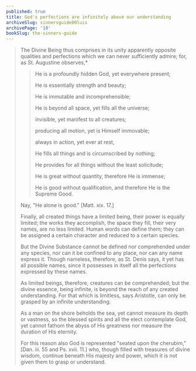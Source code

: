 ```yaml
---
published: true
title: God's perfections are infinitely above our understanding
archiveSlug: sinnersguide00luis
archivePage: '18'
bookSlug: the-sinners-guide
---
```


> The Divine Being thus comprises in its unity apparently opposite qualities and perfections which we can never sufficiently admire; for, as St. Augustine observes,\*
>
>> He is a profoundly hidden God, yet everywhere present;
>>
>> He is essentially strength and beauty;
>>
>> He is immutable and incomprehensible;
>>
>> He is beyond all space, yet fills all the universe;
>>
>> invisible, yet manifest to all creatures;
>>
>> producing all motion, yet is Himself immovable;
>>
>> always in action, yet ever at rest,
>>
>> He fills all things and is circumscribed by nothing;
>>
>> He provides for all things without the least solicitude;
>>
>> He is great without quantity, therefore He is immense;
>>
>> He is good without qualification, and therefore He is the Supreme Good.
>
> Nay, "He alone is good." [Matt. xix. 17.]
>
> Finally, all created things have a limited being, their power is equally limited; the works they accomplish, the space they fill, their very names, are no less limited. Human words can define them; they can be assigned a certain character and reduced to a certain species.
>
> But the Divine Substance cannot be defined nor comprehended under any species, nor can it be confined to any place, nor can any name express it. Though nameless, therefore, as St. Denis says, it yet has all possible names, since it possesses in itself all the perfections expressed by these names.
>
> As limited beings, therefore, creatures can be comprehended; but the divine essence, being infinite, is beyond the reach of any created understanding. For that which is limitless, says Aristotle, can only be grasped by an infinite understanding.
>
> As a man on the shore beholds the sea, yet cannot measure its depth or vastness, so the blessed spirits and all the elect contemplate God, yet cannot fathom the abyss of His greatness nor measure the duration of His eternity.
>
> For this reason also God is represented "seated upon the cherubim," [Dan. iii. 55 and Ps. xvii. 11.] who, though filled with treasures of divine wisdom, continue beneath His majesty and power, which it is not given them to grasp or understand.
